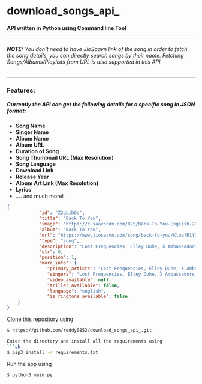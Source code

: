 # download_songs_api_

#### API written in Python using Command line Tool 

 ---
###### **NOTE:** You don't need to have JioSaavn link of the song in order to fetch the song details, you can directly search songs by their name. Fetching Songs/Albums/Playlists from URL is also supported in this API.  

 ---

### **Features**:
##### Currently the API can get the following details for a specific song in JSON format:
- **Song Name**
- **Singer Name**
- **Album Name**
- **Album URL**
- **Duration of Song**
- **Song Thumbnail URL (Max Resolution)**
- **Song Language**
- **Download Link**
- **Release Year**
- **Album Art Link (Max Resolution)**
- **Lyrics**
- .... and much more!

```json
{
            "id": "Z2qLihQs",
            "title": "Back To You",
            "image": "https://c.saavncdn.com/825/Back-To-You-English-2022-20221205160107-50x50.jpg",
            "album": "Back To You",
            "url": "https://www.jiosaavn.com/song/back-to-you/KloafR1YZkA",
            "type": "song",
            "description": "Lost Frequencies, Elley Duhe, X Ambassadors · Back To You",
            "ctr": 0,
            "position": 1,
            "more_info": {
               "primary_artists": "Lost Frequencies, Elley Duhe, X Ambassadors",
               "singers": "Lost Frequencies, Elley Duhe, X Ambassadors, Lost Frequencies, Elley Duhé, X Ambassadors",
               "video_available": null,
               "triller_available": false,
               "language": "english",
               "is_ringtone_available": false
    }
}
```

Clone this repository using
```sh
$ https://github.com/reddy0852/download_songs_api_.git

Enter the directory and install all the requirements using
```sh
$ pip3 install -r requirements.txt
```
Run the app using
```sh
$ python3 main.py
         
       
     
